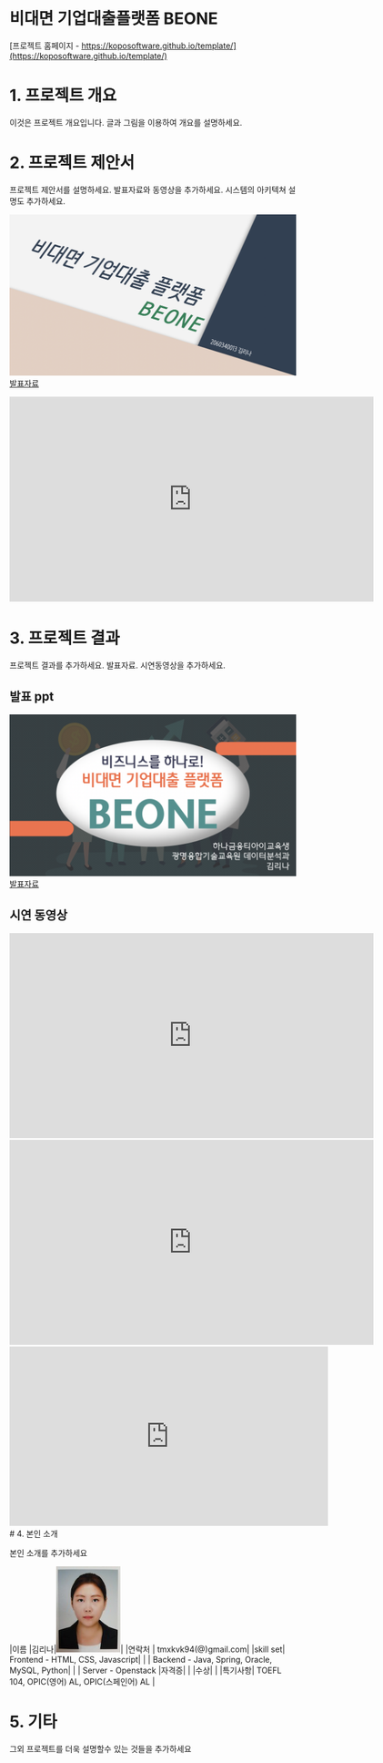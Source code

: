 # 비대면 기업대출플랫폼 BEONE

[프로젝트 홈페이지 - https://koposoftware.github.io/template/](https://koposoftware.github.io/template/)

# 1. 프로젝트 개요

이것은 프로젝트 개요입니다. 글과 그림을 이용하여 개요를 설명하세요.

# 2. 프로젝트 제안서

프로젝트 제안서를 설명하세요. 발표자료와 동영상을 추가하세요. 시스템의 아키텍쳐 설명도 추가하세요.

   <img src="제안서title.png"/>[발표자료](/제안서_발표.pdf)<br>
   <iframe id="ytplayer" type="text/html" width="640" height="360" src="https://www.youtube.com/embed/6LxbdIjWP04" frameborder="0"></iframe>
 

# 3. 프로젝트 결과
프로젝트 결과를 추가하세요. 발표자료. 시연동영상을 추가하세요.

## 발표 ppt 
   <img src="발표자료title.png"/>[발표자료](/BEONE_git.pdf)<br>

## 시연 동영상 

   <iframe id="ytplayer" type="text/html" width="640" height="360" src="https://www.youtube.com/embed/6LxbdIjWP04" frameborder="0"></iframe>
   
<iframe width="640" height="360" src="https://www.youtube.com/embed/MRmPn7pdGP8" frameborder="0" allow="accelerometer; autoplay; clipboard-write; encrypted-media; gyroscope; picture-in-picture" allowfullscreen></iframe>
<br>
<iframe width="560" height="315" src="https://www.youtube.com/embed/MRmPn7pdGP8" frameborder="0" allow="accelerometer; autoplay; clipboard-write; encrypted-media; gyroscope; picture-in-picture" allowfullscreen></iframe>
# 4. 본인 소개

본인 소개를 추가하세요

|이름 |김리나|![gdKO](/2060340013.jpg)|
|연락처 | tmxkvk94(@)gmail.com|
|skill set| Frontend - HTML, CSS, Javascript|
| | Backend - Java, Spring, Oracle, MySQL, Python|
| | Server - Openstack
|자격증|  |
|수상| |
|특기사항|  TOEFL 104, OPIC(영어) AL, OPIC(스페인어) AL |

# 5. 기타
그외 프로젝트를 더욱 설명할수 있는 것들을 추가하세요


 
